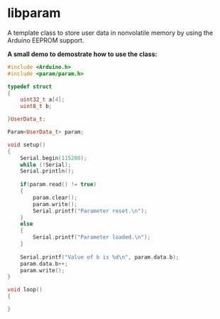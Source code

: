 # libparam

A template class to store user data in nonvolatile memory by using the Arduino EEPROM support.

**A small demo to demostrate how to use the class:**

```C++
#include <Arduino.h>
#include <param/param.h>

typedef struct
{
    uint32_t a[4];
    uint8_t b;

}UserData_t;

Param<UserData_t> param;

void setup()
{
    Serial.begin(115200);
    while (!Serial);   
    Serial.println();
    
    if(param.read() != true)
    {
        param.clear();
        param.write();
        Serial.printf("Parameter reset.\n");
    }
    else
    {
        Serial.printf("Parameter loaded.\n");
    }
    
    Serial.printf("Value of b is %d\n", param.data.b);
    param.data.b++;
    param.write();
}

void loop()
{

}
```